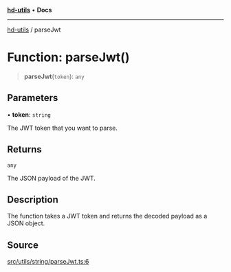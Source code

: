 [**hd-utils**](../README.md) • **Docs**

***

[hd-utils](../globals.md) / parseJwt

# Function: parseJwt()

> **parseJwt**(`token`): `any`

## Parameters

• **token**: `string`

The JWT token that you want to parse.

## Returns

`any`

The JSON payload of the JWT.

## Description

The function takes a JWT token and returns the decoded payload as a JSON object.

## Source

[src/utils/string/parseJwt.ts:6](https://github.com/AhmadHddad/h-utils/blob/8e9e542f98b1a43a336ce585dc8666b21b0e894d/src/utils/string/parseJwt.ts#L6)
